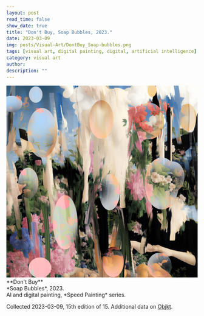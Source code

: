 ```yaml
---
layout: post
read_time: false
show_date: true
title: "Don't Buy, Soap Bubbles, 2023."
date: 2023-03-09
img: posts/Visual-Art/DontBuy_Soap-bubbles.png
tags: [visual art, digital painting, digital, artificial intelligence]
category: visual art
author: 
description: ""
---
```


<img src='./assets/img/posts/Visual-Art/DontBuy_Soap-bubbles.png'>

<br>
**Don't Buy**
<br>*Soap Bubbles*, 2023.
<br>AI and digital painting, *Speed Painting* series.


 <div class="page-separator"></div>

Collected 2023-03-09, 15th edition of 15. Additional data on [Objkt](https://objkt.com/tokens/KT1Aqb6GWjn7RzEteKG674Lq4z4F4jHiLqZH/18).
